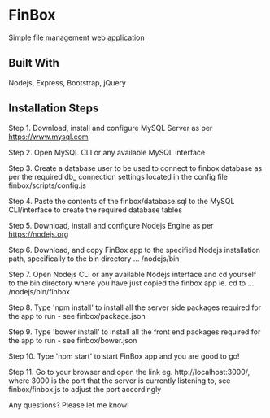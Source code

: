 # FinBox

Simple file management web application

Built With
----------
Nodejs, Express, Bootstrap, jQuery

Installation Steps
------------------
Step 1. Download, install and configure MySQL Server as per https://www.mysql.com

Step 2. Open MySQL CLI or any available MySQL interface

Step 3. Create a database user to be used to connect to finbox database as per the required db_ connection settings located in the config file finbox/scripts/config.js

Step 4. Paste the contents of the finbox/database.sql to the MySQL CLI/interface to create the required database tables

Step 5. Download, install and configure Nodejs Engine as per https://nodejs.org

Step 6. Download, and copy FinBox app to the specified Nodejs installation path, specifically to the bin directory  ... /nodejs/bin

Step 7. Open Nodejs CLI or any available Nodejs interface and cd yourself to the bin directory where you have just copied the finbox app ie. cd to ... /nodejs/bin/finbox

Step 8. Type 'npm install' to install all the server side packages required for the app to run - see finbox/package.json

Step 9. Type 'bower install' to install all the front end packages required for the app to run - see finbox/bower.json

Step 10. Type 'npm start' to start FinBox app and you are good to go!

Step 11. Go to your browser and open the link eg. http://localhost:3000/, where 3000 is the port that the server is currently listening to, see finbox/finbox.js to adjust the port accordingly

Any questions? Please let me know!
